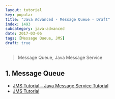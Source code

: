 ```yaml
---
layout: tutorial
key: popular
title: "Java Advanced - Message Queue - Draft"
index: 1493
subcategory: java-advanced
date: 2017-03-06
tags: [Message Queue, JMS]
draft: true
---
```


> Message Queue, Java Message Service

## 1. Message Queue
* [JMS Tutorial – Java Message Service Tutorial](https://howtodoinjava.com/jms/jms-java-message-service-tutorial/)
* [JMS Tutorial](https://www.javatpoint.com/jms-tutorial)
